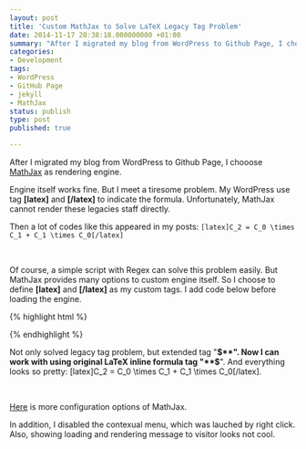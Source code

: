 ```yaml
---
layout: post
title: 'Custom MathJax to Solve LaTeX Legacy Tag Problem'
date: 2014-11-17 20:38:18.000000000 +01:00
summary: "After I migrated my blog from WordPress to Github Page, I chooose MathJax as rendering engine."
categories:
- Development
tags:
- WordPress
- GitHub Page
- jekyll
- MathJax
status: publish
type: post
published: true

---
```


After I migrated my blog from WordPress to Github Page, I chooose [MathJax](http://www.mathjax.org) as rendering engine.

Engine itself works fine. But I meet a tiresome problem. My WordPress use tag **[latex]** and **[/latex]** to indicate the formula. Unfortunately, MathJax cannot render these legacies staff directly.

Then a lot of codes like this appeared in my posts: `[latex]C_2 = C_0 \times C_1 + C_1 \times C_0[/latex]`

<br/>

Of course, a simple script with Regex can solve this problem easily. But MathJax provides many options to custom engine itself. So I choose to define **[latex]** and **[/latex]** as my custom tags. I add code below before loading the engine.

{% highlight html %}
<script type="text/x-mathjax-config">
    MathJax.Hub.Config({
        tex2jax: { inlineMath: [['$','$'], ['[latex]','[/latex]']] }
    });
</script>
<!-- Loading MathJax Engine -->
{% endhighlight %}

Not only solved legacy tag problem, but extended tag "**$**". Now I can work with using original LaTeX inline formula tag "**$**". And everything looks so pretty: [latex]C_2 = C_0 \times C_1 + C_1 \times C_0[/latex].

<br/>

[Here](http://docs.mathjax.org/en/latest/options/hub.html) is more configuration options of MathJax.

In addition, I disabled the contexual menu, which was lauched by right click. Also, showing loading and rendering message to visitor looks not cool.